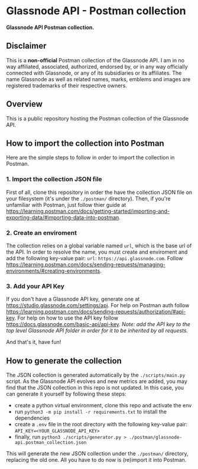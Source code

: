 # Glassnode API - Postman collection

**Glassnode API Postman collection.**

## Disclaimer

This is a **non-official** Postman collection of the Glassnode API.
I am in no way affiliated, associated, authorized, endorsed by, or in any way officially connected with Glassnode, or any of its subsidiaries or its affiliates. The name Glassnode as well as related names, marks, emblems and images are registered trademarks of their respective owners.

## Overview

This is a public repository hosting the Postman collection of the Glassnode API.

## How to import the collection into Postman

Here are the simple steps to follow in order to import the collection in Postman.

### 1. Import the collection JSON file

First of all, clone this repository in order the have the collection JSON file on your filesystem (it's under the `./postman/` directory).
Then, if you're unfamiliar with Postman, just follow thier guide at https://learning.postman.com/docs/getting-started/importing-and-exporting-data/#importing-data-into-postman.

### 2. Create an enviroment

The collection relies on a global variable named `url`, which is the base url of the API.
In order to resolve the name, you must create and enviroment and add the following key-value pair: `url`: `https://api.glassnode.com`.
Follow https://learning.postman.com/docs/sending-requests/managing-environments/#creating-environments.

### 3. Add your API Key

If you don't have a Glassnode API key, generate one at https://studio.glassnode.com/settings/api.
For help on Postman auth follow https://learning.postman.com/docs/sending-requests/authorization/#api-key.
For help on how to use the API key follow https://docs.glassnode.com/basic-api/api-key.
*Note: add the API key to the top level Glassnode API folder in order for it to be inherited by all requests.*

And that's it, have fun!

## How to generate the collection

The JSON collection is generated automatically by the `./scripts/main.py` script.
As the Glassnode API evolves and new metrics are added, you may find that the JSON collection in this repo is not updated.
In this case, you can generate it yourself by following these steps:
* create a python virtual environment, clone this repo and activate the env
* run `python3 -m pip install -r requirements.txt` to install the dependencies
* create a `.env` file in the root directory with the following key-value pair: `API_KEY=<YOUR_GLASSNODE_API_KEY>`
* finally, run `python3 ./scripts/generator.py > ./postman/glassnode-api.postman_collection.json`

This will generate the new JSON collection under the `./postman/` directory, replacing the old one.
All you have to do now is (re)import it into Postman.
